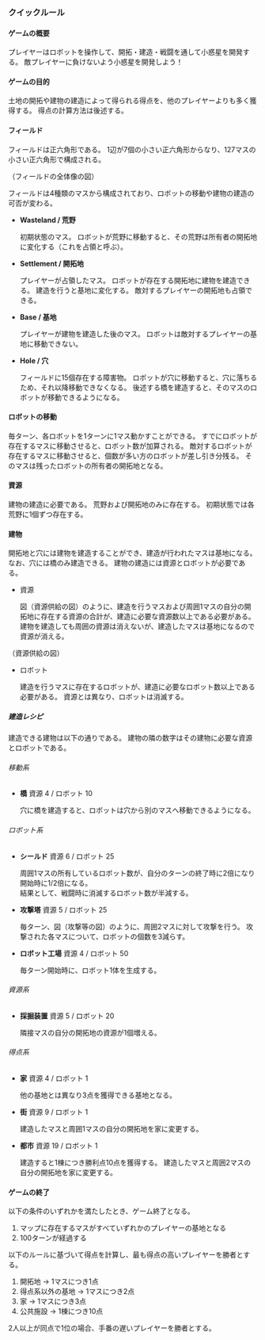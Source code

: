 ### クイックルール

#### ゲームの概要

プレイヤーはロボットを操作して、開拓・建造・戦闘を通して小惑星を開発する。
敵プレイヤーに負けないよう小惑星を開発しよう！

#### ゲームの目的

土地の開拓や建物の建造によって得られる得点を、他のプレイヤーよりも多く獲得する。
得点の計算方法は後述する。

#### フィールド

フィールドは正六角形である。
1辺が7個の小さい正六角形からなり、127マスの小さい正六角形で構成される。

（フィールドの全体像の図）

フィールドは4種類のマスから構成されており、ロボットの移動や建物の建造の可否が変わる。

* __Wasteland / 荒野__

  初期状態のマス。
  ロボットが荒野に移動すると、その荒野は所有者の開拓地に変化する（これを占領と呼ぶ）。

* __Settlement / 開拓地__

  プレイヤーが占領したマス。
  ロボットが存在する開拓地に建物を建造できる。
  建造を行うと基地に変化する。
  敵対するプレイヤーの開拓地も占領できる。

* __Base / 基地__

  プレイヤーが建物を建造した後のマス。
  ロボットは敵対するプレイヤーの基地に移動できない。

* __Hole / 穴__

  フィールドに15個存在する障害物。
  ロボットが穴に移動すると、穴に落ちるため、それ以降移動できなくなる。
  後述する橋を建造すると、そのマスのロボットが移動できるようになる。

#### ロボットの移動

毎ターン、各ロボットを1ターンに1マス動かすことができる。
すでにロボットが存在するマスに移動させると、ロボット数が加算される。
敵対するロボットが存在するマスに移動させると、個数が多い方のロボットが差し引き分残る。
そのマスは残ったロボットの所有者の開拓地となる。

#### 資源

建物の建造に必要である。
荒野および開拓地のみに存在する。
初期状態では各荒野に1個ずつ存在する。

#### 建物

開拓地と穴には建物を建造することができ、建造が行われたマスは基地になる。
なお、穴には橋のみ建造できる。
建物の建造には資源とロボットが必要である。

* 資源

  図（資源供給の図）のように、建造を行うマスおよび周囲1マスの自分の開拓地に存在する資源の合計が、建造に必要な資源数以上である必要がある。
  建物を建造しても周囲の資源は消えないが、建造したマスは基地になるので資源が消える。

（資源供給の図）

* ロボット

  建造を行うマスに存在するロボットが、建造に必要なロボット数以上である必要がある。
  資源とは異なり、ロボットは消滅する。

##### 建造レシピ

建造できる建物は以下の通りである。
建物の隣の数字はその建物に必要な資源とロボットである。

###### 移動系

* __橋__ 資源 4 / ロボット 10

  穴に橋を建造すると、ロボットは穴から別のマスへ移動できるようになる。

###### ロボット系

* __シールド__ 資源 6 / ロボット 25

  周囲1マスの所有しているロボット数が、自分のターンの終了時に2倍になり開始時に1/2倍になる。  
  結果として、戦闘時に消滅するロボット数が半減する。

* __攻撃塔__ 資源 5 / ロボット 25

  毎ターン、図（攻撃等の図）のように、周囲2マスに対して攻撃を行う。
  攻撃された各マスについて、ロボットの個数を3減らす。

* __ロボット工場__ 資源 4 / ロボット 50

  毎ターン開始時に、ロボット1体を生成する。

###### 資源系

* __採掘装置__ 資源 5 / ロボット 20

  隣接マスの自分の開拓地の資源が1個増える。

###### 得点系

* __家__ 資源 4 / ロボット 1

  他の基地とは異なり3点を獲得できる基地となる。

* __街__ 資源 9 / ロボット 1

  建造したマスと周囲1マスの自分の開拓地を家に変更する。

* __都市__ 資源 19 / ロボット 1

  建造すると1棟につき勝利点10点を獲得する。
  建造したマスと周囲2マスの自分の開拓地を家に変更する。

#### ゲームの終了

以下の条件のいずれかを満たしたとき、ゲーム終了となる。

1. マップに存在するマスがすべていずれかのプレイヤーの基地となる
1. 100ターンが経過する

以下のルールに基づいて得点を計算し、最も得点の高いプレイヤーを勝者とする。

1. 開拓地 → 1マスにつき1点
1. 得点系以外の基地 → 1マスにつき2点
1. 家 → 1マスにつき3点
1. 公共施設 → 1棟につき10点

2人以上が同点で1位の場合、手番の遅いプレイヤーを勝者とする。
